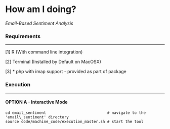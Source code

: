 # How am I doing? 
_Email-Based Sentiment Analysis_

### Requirements
--------------------------------

[1] R (With command line integration)

[2] Terminal (Installed by Default on MacOSX)

[3] * php with imap support - provided as part of package


### Execution
--------------------------------

#### OPTION A - Interactive Mode
````
cd email_sentiment                           # navigate to the 'email\_sentiment' directory
source code/machine_code/execution_master.sh # start the tool

````
